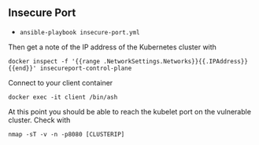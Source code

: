 ## Insecure Port


- `ansible-playbook insecure-port.yml`

Then get a note of the IP address of the Kubernetes cluster with 

```
docker inspect -f '{{range .NetworkSettings.Networks}}{{.IPAddress}}{{end}}' insecureport-control-plane
```

Connect to your client container

```
docker exec -it client /bin/ash
```

At this point you should be able to reach the kubelet port on the vulnerable cluster.  Check with

```
nmap -sT -v -n -p8080 [CLUSTERIP]
```